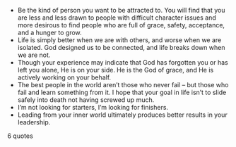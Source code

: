  - Be the kind of person you want to be attracted to. You will find that you are less and less drawn to people with difficult character issues and more desirous to find people who are full of grace, safety, acceptance, and a hunger to grow.
 - Life is simply better when we are with others, and worse when we are isolated. God designed us to be connected, and life breaks down when we are not.
 - Though your experience may indicate that God has forgotten you or has left you alone, He is on your side. He is the God of grace, and He is actively working on your behalf.
 - The best people in the world aren’t those who never fail – but those who fail and learn something from it. I hope that your goal in life isn’t to slide safely into death not having screwed up much.
 - I’m not looking for starters, I’m looking for finishers.
 - Leading from your inner world ultimately produces better results in your leadership.

6 quotes